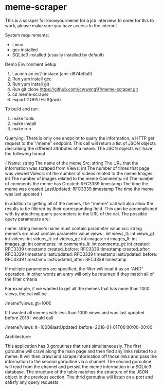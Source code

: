 # meme-scraper
This is a scraper for knowyourmeme for a job interview.  In order for this to
work, please make sure you have access to the internet

System requirements:
- Linux
- gcc installed
- SQLite3 installed (usually installed by default)

Demo Environment Setup
1. Launch an ec2-instace (ami-d874e0a0)
2. Run yum install gcc
3. Run yum install git
4. Run git clone https://github.com/jcwwong91/meme-scraper.git
5. cd meme-scraper
6. export GOPATH=$(pwd)

To build and run:
1. make tools
2. make install
3. make run

Querying:
There is only one endpoint to query the information, a HTTP get request to the
"/meme" endpoint.  This call will return a list of JSON objects describing the
different attributes of a meme.  The JSON objects will have the following format

{
  Name:        string             The name of the meme
  Src:         string             The URL that the information was scraped from
  Views:       int                The number of times that page was viewed
  Videos:      int                the number of videos related to the meme
  Images:      int                The number of images related to the meme
  Comments:    int                The number of comments the meme has
  Created:     RFC3339 timestamp  The time the meme was created
  LastUpdated: RFC3339 timestamp  The time the meme was last updated
}

In addition to getting all of the memes, the "/meme" call will also allow the
results to be filtered by their corresponding field.  This can be accomplished
with by attaching query parameters to the URL of the cal.  The possible query
parameters are:

  name:               string            meme's name must contain parameter value
  src:                string            meme's src must contain parameter value
  views :             int
  views_lt:           int
  views_gt :          int
  videos:             int
  videos_lt:          int
  videos_gt:          int
  images:             int
  images_lt:          int
  images_gt:          int
  comments:           int
  comments_lt:        int
  comments_gt:        int
  created:            RFC3339 timestamp
  created_before:     RFC3339 timestamp
  created_after:      RFC3339 timestamp
  lastUpdated:        RFC3339 timestamp
  lastUpdated_before: RFC3339 timestamp
  lastUpdated_after:  RFC3339 timestamp



If multiple parameters are specified, the filter will treat it as an "AND"
operation.  In other words an entry will only be returned if they match all
of the filter criteria

For example, if we
wanted to get all the memes that has more than 1000 views, the cal will be

  /meme?views_gt=1000

If I wanted all memes with less than 1000 views and was last updated before 2018
I would call

  /meme?views_lt=1000&lastUpdated_before=2018-01-01T00:00:00-00:00

Architecture:

This application has 3 goroutines that runs simultaneously.  The first goroutine
will crawl along the main page and then find any links related to a meme.  It
will then crawl and scrape information off those links and pass the information
to the second goroutine via a channel.  The second goroutine will read from the
channel and persist the meme information in a SQLite3 database.  The structure
of the table matches the structure of the JSON object in the previous section.
The thrid goroutine will listen on a port and satisfy any query requests
